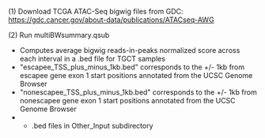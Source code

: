 (1) Download TCGA ATAC-Seq bigwig files from GDC: https://gdc.cancer.gov/about-data/publications/ATACseq-AWG

(2) Run multiBWsummary.qsub
- Computes average bigwig reads-in-peaks normalized score across each interval in a .bed file for TGCT samples
- "escapee_TSS_plus_minus_1kb.bed" corresponds to the +/- 1kb from escapee gene exon 1 start positions annotated from the UCSC Genome Browser
- "nonescapee_TSS_plus_minus_1kb.bed" corresponds to the +/- 1kb from nonescapee gene exon 1 start positions annotated from the UCSC Genome Browser
- - .bed files in Other_Input subdirectory

